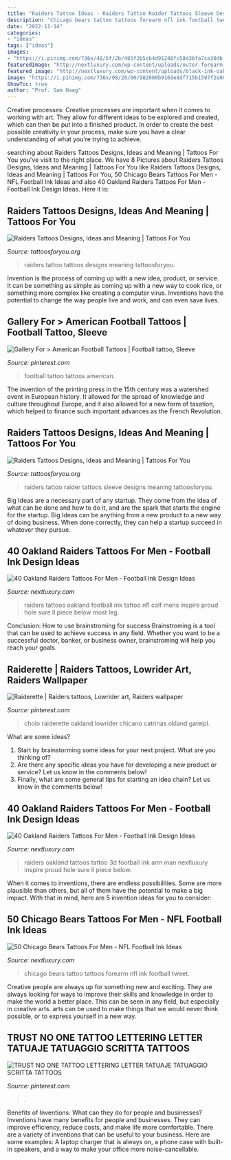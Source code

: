 ```yaml
---
title: "Raiders Tattoo Ideas - Raiders Tattoo Raider Tattoos Sleeve Designs Meaning Tattoosforyou"
description: "Chicago bears tattoo tattoos forearm nfl ink football tweet"
date: "2022-11-14"
categories:
- "ideas"
tags: ["ideas"]
images:
- "https://i.pinimg.com/736x/48/5f/2b/485f2b5cb4d91248fc58d36fa7ca30db.jpg"
featuredImage: "http://nextluxury.com/wp-content/uploads/outer-forearm-chicago-bears-tattoo-ideas-for-males.jpg"
featured_image: "http://nextluxury.com/wp-content/uploads/black-ink-oakland-raiders-mens-nfl-football-leg-calf-tattoos.jpg"
image: "https://i.pinimg.com/736x/98/20/00/982000b9169e8df715b1597f2e08fd37.jpg"
ShowToc: true
author: "Prof. Sam Haag"
---
```



Creative processes:
Creative processes are important when it comes to working with art. They allow for different ideas to be explored and created, which can then be put into a finished product. In order to create the best possible creativity in your process, make sure you have a clear understanding of what you’re trying to achieve.

	

		
searching about Raiders Tattoos Designs, Ideas and Meaning | Tattoos For You you've visit to the right place. We have 8 Pictures about Raiders Tattoos Designs, Ideas and Meaning | Tattoos For You like Raiders Tattoos Designs, Ideas and Meaning | Tattoos For You, 50 Chicago Bears Tattoos For Men - NFL Football Ink Ideas and also 40 Oakland Raiders Tattoos For Men - Football Ink Design Ideas. Here it is:
		
    
## Raiders Tattoos Designs, Ideas And Meaning | Tattoos For You

<img loading=lazy src="http://www.tattoosforyou.org/wp-content/uploads/2016/02/Raiders-Logo-Tattoo.jpg" onerror="this.onerror=null;this.src='https://tse4.mm.bing.net/th?id=OIP.1O-t8Kqcr9AVhvZcigWGfgHaKW&amp;pid=15.1';" alt="Raiders Tattoos Designs, Ideas and Meaning | Tattoos For You">

_Source: tattoosforyou.org_

>raiders tattoo tattoos designs meaning tattoosforyou. 

	

Invention is the process of coming up with a new idea, product, or service. It can be something as simple as coming up with a new way to cook rice, or something more complex like creating a computer virus. Inventions have the potential to change the way people live and work, and can even save lives.

    
## Gallery For &gt; American Football Tattoos | Football Tattoo, Sleeve

<img loading=lazy src="https://i.pinimg.com/originals/42/cf/b3/42cfb396de54a13c029d0508368326a0.jpg" onerror="this.onerror=null;this.src='https://tse2.mm.bing.net/th?id=OIP.hLOmmbOeqwq0K9q7HmjK7gAAAA&amp;pid=15.1';" alt="Gallery For &gt; American Football Tattoos | Football tattoo, Sleeve">

_Source: pinterest.com_

>football tattoo tattoos american. 

	

The invention of the printing press in the 15th century was a watershed event in European history. It allowed for the spread of knowledge and culture throughout Europe, and it also allowed for a new form of taxation, which helped to finance such important advances as the French Revolution.

    
## Raiders Tattoos Designs, Ideas And Meaning | Tattoos For You

<img loading=lazy src="https://www.tattoosforyou.org/wp-content/uploads/2016/02/Raiders-Tattoo-Sleeve.jpg" onerror="this.onerror=null;this.src='https://tse4.mm.bing.net/th?id=OIP.aAk4lTWoOwQrNCI2P_WcnwHaJ4&amp;pid=15.1';" alt="Raiders Tattoos Designs, Ideas and Meaning | Tattoos For You">

_Source: tattoosforyou.org_

>raiders tattoo raider tattoos sleeve designs meaning tattoosforyou. 

	

Big Ideas are a necessary part of any startup. They come from the idea of what can be done and how to do it, and are the spark that starts the engine for the startup. Big Ideas can be anything from a new product to a new way of doing business. When done correctly, they can help a startup succeed in whatever they pursue.

    
## 40 Oakland Raiders Tattoos For Men - Football Ink Design Ideas

<img loading=lazy src="http://nextluxury.com/wp-content/uploads/black-ink-oakland-raiders-mens-nfl-football-leg-calf-tattoos.jpg" onerror="this.onerror=null;this.src='https://tse1.mm.bing.net/th?id=OIP.AZ3kepeNsKNw-ST2yRZ5lQHaHa&amp;pid=15.1';" alt="40 Oakland Raiders Tattoos For Men - Football Ink Design Ideas">

_Source: nextluxury.com_

>raiders tattoos oakland football ink tattoo nfl calf mens inspire proud hole sure ll piece below most leg. 

	

Conclusion: How to use brainstroming for success
Brainstroming is a tool that can be used to achieve success in any field. Whether you want to be a successful doctor, banker, or business owner, brainstroming will help you reach your goals.

    
## Raiderette | Raiders Tattoos, Lowrider Art, Raiders Wallpaper

<img loading=lazy src="https://i.pinimg.com/736x/98/20/00/982000b9169e8df715b1597f2e08fd37.jpg" onerror="this.onerror=null;this.src='https://tse2.mm.bing.net/th?id=OIP.nNhbcHiFcmrI7HBSzUTrKwHaNK&amp;pid=15.1';" alt="Raiderette | Raiders tattoos, Lowrider art, Raiders wallpaper">

_Source: pinterest.com_

>cholo raiderette oakland lowrider chicano catrinas okland gateipl. 

	

What are some ideas?
1. Start by brainstorming some ideas for your next project. What are you thinking of?
2. Are there any specific ideas you have for developing a new product or service? Let us know in the comments below!
3. Finally, what are some general tips for starting an idea chain? Let us know in the comments below!

    
## 40 Oakland Raiders Tattoos For Men - Football Ink Design Ideas

<img loading=lazy src="http://nextluxury.com/wp-content/uploads/man-with-3d-oakland-raiders-arm-tattoo.jpg" onerror="this.onerror=null;this.src='https://tse4.mm.bing.net/th?id=OIP.rBmxddCe1LEYQntlEUg3aQHaHa&amp;pid=15.1';" alt="40 Oakland Raiders Tattoos For Men - Football Ink Design Ideas">

_Source: nextluxury.com_

>raiders oakland tattoos tattoo 3d football ink arm man nextluxury inspire proud hole sure ll piece below. 

	

When it comes to inventions, there are endless possibilities. Some are more plausible than others, but all of them have the potential to make a big impact. With that in mind, here are 5 invention ideas for you to consider: 

    
## 50 Chicago Bears Tattoos For Men - NFL Football Ink Ideas

<img loading=lazy src="http://nextluxury.com/wp-content/uploads/outer-forearm-chicago-bears-tattoo-ideas-for-males.jpg" onerror="this.onerror=null;this.src='https://tse4.mm.bing.net/th?id=OIP.YWLcBCAya82qOofjKA689wHaHa&amp;pid=15.1';" alt="50 Chicago Bears Tattoos For Men - NFL Football Ink Ideas">

_Source: nextluxury.com_

>chicago bears tattoo tattoos forearm nfl ink football tweet. 

	

Creative people are always up for something new and exciting. They are always looking for ways to improve their skills and knowledge in order to make the world a better place. This can be seen in any field, but especially in creative arts. arts can be used to make things that we would never think possible, or to express yourself in a new way.

    
## TRUST NO ONE TATTOO LETTERING LETTER TATUAJE TATUAGGIO SCRITTA TATTOOS

<img loading=lazy src="https://i.pinimg.com/736x/48/5f/2b/485f2b5cb4d91248fc58d36fa7ca30db.jpg" onerror="this.onerror=null;this.src='https://tse1.mm.bing.net/th?id=OIP.jDyw9Ag_KNR__PJGzNmznQHaNK&amp;pid=15.1';" alt="TRUST NO ONE TATTOO LETTERING LETTER TATUAJE TATUAGGIO SCRITTA TATTOOS">

_Source: pinterest.com_

>. 

	

Benefits of Inventions: What can they do for people and businesses?
Inventions have many benefits for people and businesses. They can improve efficiency, reduce costs, and make life more comfortable. There are a variety of inventions that can be useful to your business. Here are some examples: A laptop charger that is always on, a phone case with built-in speakers, and a way to make your office more noise-cancellable.

